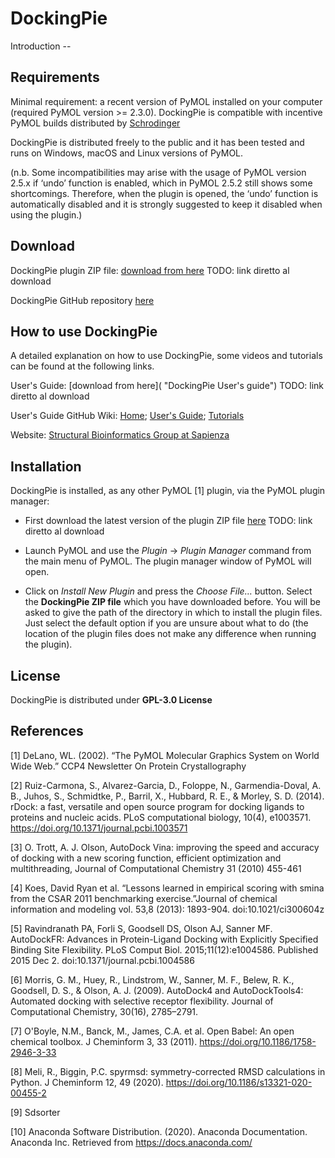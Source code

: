 # DockingPie

Introduction --



## Requirements

Minimal requirement: a recent version of PyMOL installed on your computer (required PyMOL version >= 2.3.0). DockingPie is compatible with incentive PyMOL builds distributed by [Schrodinger](https://pymol.org/2/ "Schrodinger website")


DockingPie is distributed freely to the public and it has been tested and runs on Windows, macOS and Linux versions of PyMOL.


(n.b. Some incompatibilities may arise with the usage of PyMOL version 2.5.x if ‘undo’ function is enabled, which in PyMOL 2.5.2 still shows some shortcomings. Therefore, when the plugin is opened, the ‘undo’ function is automatically disabled and it is strongly suggested to keep it disabled when using the plugin.)


## Download

DockingPie plugin ZIP file: [download from here](https://github.com/paiardin/DockingPie "DockingPie plugin ZIP file direct download") TODO: link diretto al download

DockingPie GitHub repository [here](https://github.com/paiardin/DockingPie)


## How to use DockingPie
A detailed explanation on how to use DockingPie, some videos and tutorials can be found at the following links.

User's Guide: [download from here]( "DockingPie User's guide") TODO: link diretto al download

User's Guide GitHub Wiki: [Home](https://github.com/paiardin/DockingPie/wiki); [User's Guide](https://github.com/paiardin/DockingPie/wiki/User's-Guide); [Tutorials](https://github.com/paiardin/DockingPie/wiki/Tutorials)

Website: [Structural Bioinformatics Group at Sapienza](http://schubert.bio.uniroma1.it/)


## Installation 
    
DockingPie is installed, as any other PyMOL [1] plugin, via the PyMOL plugin manager:

* First download the latest version of the plugin ZIP file [here](https://github.com/paiardin/DockingPie "DockingPie plugin ZIP file direct download") TODO: link diretto al download

* Launch PyMOL and use the *Plugin* → *Plugin Manager* command from the main menu of PyMOL. The plugin manager window of PyMOL will open.

* Click on *Install New Plugin* and press the *Choose File…* button. Select the **DockingPie ZIP file** which you have downloaded before. 
You will be asked to give the path of the directory in which to install the plugin files. Just select the default option if you are unsure about what to do (the location of the plugin files does not make any difference when running the plugin).


## License 

DockingPie is distributed under **GPL-3.0 License** 
    

## References

[1] DeLano, WL. (2002). “The PyMOL Molecular Graphics System on World Wide Web.” CCP4 Newsletter On Protein Crystallography

[2] Ruiz-Carmona, S., Alvarez-Garcia, D., Foloppe, N., Garmendia-Doval, A. B., Juhos, S., Schmidtke, P., Barril, X., Hubbard, R. E., & Morley, S. D. (2014). rDock: a fast, versatile and open source program for docking ligands to proteins and nucleic acids. PLoS computational biology, 10(4), e1003571. https://doi.org/10.1371/journal.pcbi.1003571

[3] O. Trott, A. J. Olson, AutoDock Vina: improving the speed and accuracy of docking with a new scoring function, efficient optimization and multithreading, Journal of Computational Chemistry 31 (2010) 455-461

[4] Koes, David Ryan et al. “Lessons learned in empirical scoring with smina from the CSAR 2011 benchmarking exercise.”Journal of chemical information and modeling vol. 53,8 (2013): 1893-904. doi:10.1021/ci300604z

[5] Ravindranath PA, Forli S, Goodsell DS, Olson AJ, Sanner MF. AutoDockFR: Advances in Protein-Ligand Docking with Explicitly Specified Binding Site Flexibility. PLoS Comput Biol. 2015;11(12):e1004586. Published 2015 Dec 2. doi:10.1371/journal.pcbi.1004586

[6] Morris, G. M., Huey, R., Lindstrom, W., Sanner, M. F., Belew, R. K., Goodsell, D. S., & Olson, A. J. (2009). AutoDock4 and AutoDockTools4: Automated docking with selective receptor flexibility. Journal of Computational Chemistry, 30(16), 2785–2791.

[7] O'Boyle, N.M., Banck, M., James, C.A. et al. Open Babel: An open chemical toolbox. J Cheminform 3, 33 (2011). https://doi.org/10.1186/1758-2946-3-33

[8] Meli, R., Biggin, P.C. spyrmsd: symmetry-corrected RMSD calculations in Python. J Cheminform 12, 49 (2020). https://doi.org/10.1186/s13321-020-00455-2

[9] Sdsorter

[10] Anaconda Software Distribution. (2020). Anaconda Documentation. Anaconda Inc. Retrieved from https://docs.anaconda.com/
 
